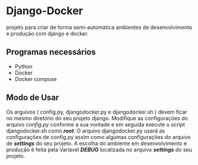 # Django-Docker
projeto para criar de forma semi-automática ambientes de desenvolvimento e produção com django e docker.

## Programas necessários

 - Python
 - Docker
 - Docker compose

## Modo de Usar
Os arguivos ( config.py, djangodocker.py e djangodocker.sh ) devem ficar no mesmo diretório do seu projeto django. Modifique as configurações do arquivo *config.py* conforme a sua vontade e em seguida execute o script djangodocker.sh como ***root***. O arquivo djangodocker.py usará as configurações de config.py assim como algumas configurações do arquivo de ***settings*** do seu projeto. A escolha do ambiente em desenvolvimento e produção é feita pela Variável ***DEBUG*** localizada no arquivo ***settings*** do seu projeto.
